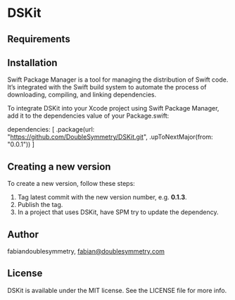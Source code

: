 # DSKit

## Requirements

## Installation

Swift Package Manager is a tool for managing the distribution of Swift code. It’s integrated with the Swift build system to automate the process of downloading, compiling, and linking dependencies.

To integrate DSKit into your Xcode project using Swift Package Manager, add it to the dependencies value of your Package.swift:

dependencies: [
    .package(url: "https://github.com/DoubleSymmetry/DSKit.git", .upToNextMajor(from: "0.0.1"))
]

## Creating a new version

To create a new version, follow these steps:
1. Tag latest commit with the new version number, e.g. **0.1.3**.
2. Publish the tag.
3. In a project that uses DSKit, have SPM try to update the dependency.

## Author

fabiandoublesymmetry, fabian@doublesymmetry.com

## License

DSKit is available under the MIT license. See the LICENSE file for more info.
